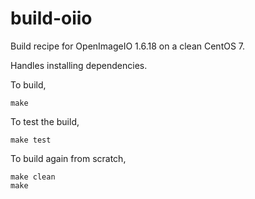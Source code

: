 # build-oiio

Build recipe for OpenImageIO 1.6.18 on a clean CentOS 7.

Handles installing dependencies.

To build,

    make

To test the build,

    make test

To build again from scratch,

    make clean
    make
